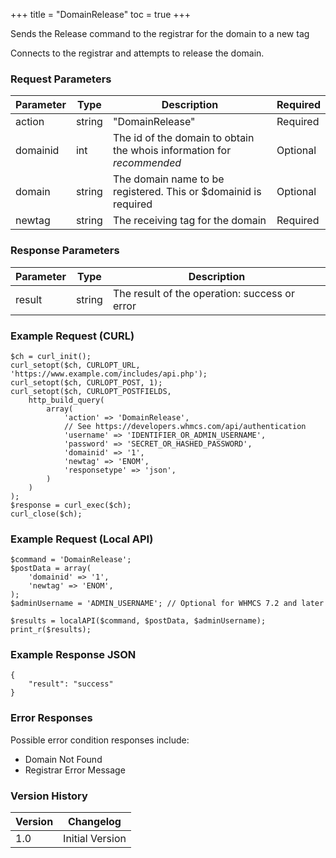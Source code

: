+++
title = "DomainRelease"
toc = true
+++

Sends the Release command to the registrar for the domain to a new tag

Connects to the registrar and attempts to release the domain.

### Request Parameters

| Parameter | Type | Description | Required |
| --------- | ---- | ----------- | -------- |
| action | string | "DomainRelease" | Required |
| domainid | int | The id of the domain to obtain the whois information for *recommended* | Optional |
| domain | string | The domain name to be registered. This or $domainid is required | Optional |
| newtag | string | The receiving tag for the domain | Required |

### Response Parameters

| Parameter | Type | Description |
| --------- | ---- | ----------- |
| result | string | The result of the operation: success or error |


### Example Request (CURL)

```
$ch = curl_init();
curl_setopt($ch, CURLOPT_URL, 'https://www.example.com/includes/api.php');
curl_setopt($ch, CURLOPT_POST, 1);
curl_setopt($ch, CURLOPT_POSTFIELDS,
    http_build_query(
        array(
            'action' => 'DomainRelease',
            // See https://developers.whmcs.com/api/authentication
            'username' => 'IDENTIFIER_OR_ADMIN_USERNAME',
            'password' => 'SECRET_OR_HASHED_PASSWORD',
            'domainid' => '1',
            'newtag' => 'ENOM',
            'responsetype' => 'json',
        )
    )
);
$response = curl_exec($ch);
curl_close($ch);
```


### Example Request (Local API)

```
$command = 'DomainRelease';
$postData = array(
    'domainid' => '1',
    'newtag' => 'ENOM',
);
$adminUsername = 'ADMIN_USERNAME'; // Optional for WHMCS 7.2 and later

$results = localAPI($command, $postData, $adminUsername);
print_r($results);
```


### Example Response JSON

```
{
    "result": "success"
}
```


### Error Responses

Possible error condition responses include:

* Domain Not Found
* Registrar Error Message


### Version History

| Version | Changelog |
| ------- | --------- |
| 1.0 | Initial Version |
